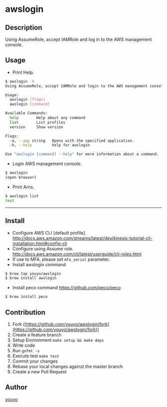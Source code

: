 # awslogin

## Description

Using AssumeRole, accept IAMRole and log in to the AWS management console.

## Usage

- Print Help.

```bash
$ awslogin -h
Using AssumeRole, accept IAMRole and login to the AWS management console.

Usage:
  awslogin [flags]
  awslogin [command]

Available Commands:
  help        Help about any command
  list        List profiles
  version     Show version

Flags:
  -a, --app string   Opens with the specified application.
  -h, --help         help for awslogin

Use "awslogin [command] --help" for more information about a command.
```

- Login AWS management console.

```bash
$ awslogin
(open browser)
```

- Print Arns.

```bash
$ awslogin list
test
```

---

## Install

- Configure AWS CLI [default profile]. http://docs.aws.amazon.com/streams/latest/dev/kinesis-tutorial-cli-installation.html#config-cli
- Configure using Assume role. http://docs.aws.amazon.com/cli/latest/userguide/cli-roles.html
- If use to MFA, please set `mfa_serial` parameter.
- Install awslogin command

```bash
$ brew tap youyo/awslogin
$ brew install awslogin
```

- Install peco command
https://github.com/peco/peco

```bash
$ brew install peco
```

## Contribution

1. Fork ([https://github.com/youyo/awslogin/fork](https://github.com/youyo/awslogin/fork))
1. Create a feature branch
1. Setup Environment `make setup && make deps`
1. Write code
1. Run `gofmt -s`
1. Execute test `make test`
1. Commit your changes
1. Rebase your local changes against the master branch
1. Create a new Pull Request

## Author

[youyo](https://github.com/youyo)
